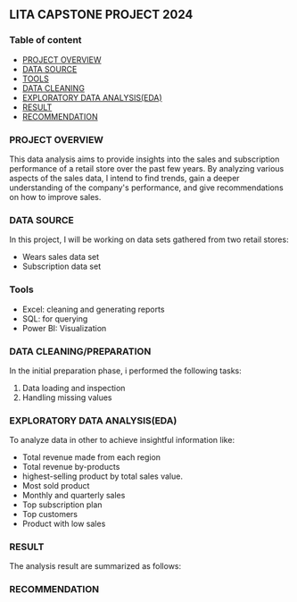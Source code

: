 ## LITA CAPSTONE PROJECT 2024

### Table of content
- [PROJECT OVERVIEW](#project-overview)
- [DATA SOURCE](#data-source)
- [TOOLS](#tools)
- [DATA CLEANING](#data-cleaning)
- [EXPLORATORY DATA ANALYSIS(EDA)](#exploratory-data-analysis)
- [RESULT](result)
- [RECOMMENDATION](recommendation)


### PROJECT OVERVIEW
This data analysis aims to provide insights into the sales and subscription performance of a retail store over the past few years. By analyzing various aspects of the sales data, I intend to find trends, gain a deeper understanding of the company's performance, and give recommendations on how to improve sales. 

### DATA SOURCE
In this project, I will be working on data sets gathered from two retail stores: 
- Wears sales data set
- Subscription data set 

### Tools
- Excel: cleaning and generating reports
- SQL: for querying
- Power BI: Visualization

### DATA CLEANING/PREPARATION
  
  In the initial preparation phase, i performed the following tasks:
  1. Data loading and inspection
  2. Handling missing values

### EXPLORATORY DATA ANALYSIS(EDA)
To analyze data in other to achieve insightful information like:
- Total revenue made from each region
- Total revenue by-products
- highest-selling product by total sales value.
- Most sold product
- Monthly and quarterly sales
- Top subscription plan
- Top customers
- Product with low sales

### RESULT
The analysis result are summarized as follows:

### RECOMMENDATION

###

